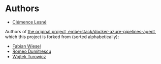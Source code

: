 # Authors

- [Clémence Lesné](https://github.com/clemlesne)

Authors of [the original project, emberstack/docker-azure-pipelines-agent](https://github.com/emberstack/docker-azure-pipelines-agent), which this project is forked from (sorted alphabetically):

- [Fabian Wiesel](https://github.com/fwiesel)
- [Romeo Dumitrescu](https://github.com/winromulus)
- [Wojtek Turowicz](https://github.com/turowicz)
